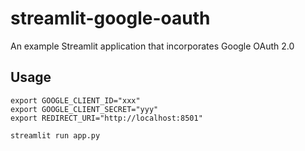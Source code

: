 # streamlit-google-oauth
An example Streamlit application that incorporates Google OAuth 2.0


## Usage

```
export GOOGLE_CLIENT_ID="xxx"
export GOOGLE_CLIENT_SECRET="yyy"
export REDIRECT_URI="http://localhost:8501"

streamlit run app.py
```